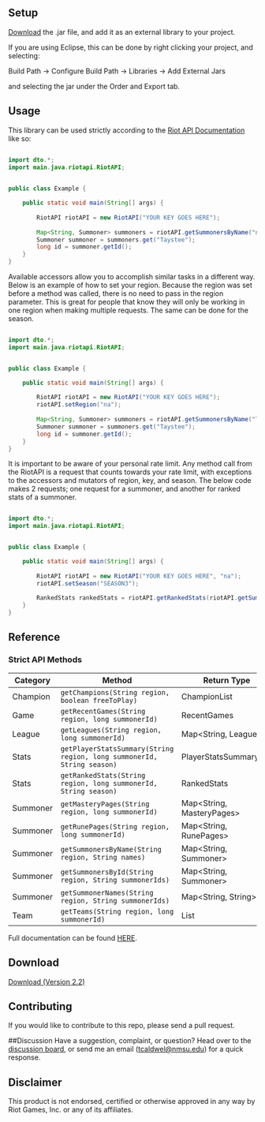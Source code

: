 ## Setup

[Download](https://dl.dropboxusercontent.com/s/te7kxqqrhzsp60e/riot-api-java.jar?dl=1&token_hash=AAHiCwTK9cGe-G-z5_4fmobXiEP5knAoJmhCTzUN96x7bw) the .jar file, and add it as an external library to your project.

If you are using Eclipse, this can be done by right clicking your project, and selecting:

Build Path -> Configure Build Path -> Libraries -> Add External Jars

and selecting the jar under the Order and Export tab.

## Usage

This library can be used strictly according to the [Riot API Documentation](https://developer.riotgames.com/api/methods) like so:

```java

import dto.*;
import main.java.riotapi.RiotAPI;
	

public class Example {

	public static void main(String[] args) {
			
		RiotAPI riotAPI = new RiotAPI("YOUR KEY GOES HERE");
		
		Map<String, Summoner> summoners = riotAPI.getSummonersByName("na", "Taystee, FrenchToastKitty");
		Summoner summoner = summoners.get("Taystee");
		long id = summoner.getId();
	}
}

```


Available accessors allow you to accomplish similar tasks in a different way.
Below is an example of how to set your region. Because the region was set before a method was called, there is no need to pass in the region parameter. This is great for people that know they will only be working in one region when making multiple requests. The same can be done for the season.


```java

import dto.*;
import main.java.riotapi.RiotAPI;


public class Example {

	public static void main(String[] args) {
		
		RiotAPI riotAPI = new RiotAPI("YOUR KEY GOES HERE");
		riotAPI.setRegion("na");
		
		Map<String, Summoner> summoners = riotAPI.getSummonersByName("Taystee, FrenchToastKitty");
		Summoner summoner = summoners.get("Taystee");
		long id = summoner.getId();
	}
}

```


It is important to be aware of your personal rate limit. Any method call from the RiotAPI is a request that counts towards your rate limit, with exceptions to the accessors and mutators of region, key, and season. The below code makes 2 requests; one request for a summoner, and another for ranked stats of a summoner.



```java

import dto.*;
import main.java.riotapi.RiotAPI;


public class Example {

	public static void main(String[] args) {
		
		RiotAPI riotAPI = new RiotAPI("YOUR KEY GOES HERE", "na");
		riotAPI.setSeason("SEASON3");
		
		RankedStats rankedStats = riotAPI.getRankedStats(riotAPI.getSummonersByName("Taystee, FrenchToastKitty").get("Taystee").getId());
	}
}

```

## Reference

### Strict API Methods


|Category|Method                                                                |Return Type              |
|--------|----------------------------------------------------------------------|-------------------------|
|Champion|`getChampions(String region, boolean freeToPlay)`                     |ChampionList             |
|Game    |`getRecentGames(String region, long summonerId)`                      |RecentGames              |
|League  |`getLeagues(String region, long summonerId)`                          |Map<String, League>      |
|Stats   |`getPlayerStatsSummary(String region, long summonerId, String season)`|PlayerStatsSummaryList   |
|Stats   |`getRankedStats(String region, long summonerId, String season)`       |RankedStats              |
|Summoner|`getMasteryPages(String region, long summonerId)`                     |Map<String, MasteryPages>|
|Summoner|`getRunePages(String region, long summonerId)`                        |Map<String, RunePages>   |
|Summoner|`getSummonersByName(String region, String names)`                     |Map<String, Summoner>    |
|Summoner|`getSummonersById(String region, String summonerIds)`                 |Map<String, Summoner>    |
|Summoner|`getSummonerNames(String region, String summonerIds)`             	|Map<String, String>      |
|Team    |`getTeams(String region, long summonerId)`                            |List<Team>               |

Full documentation can be found [HERE](http://taycaldwell.github.io/riot-api-java/doc).

## Download
[Download (Version 2.2)](https://dl.dropboxusercontent.com/s/te7kxqqrhzsp60e/riot-api-java.jar?dl=1&token_hash=AAHiCwTK9cGe-G-z5_4fmobXiEP5knAoJmhCTzUN96x7bw)

## Contributing
If you would like to contribute to this repo, please send a pull request.

##Discussion
Have a suggestion, complaint, or question? Head over to the [discussion board](http://developer.riotgames.com/discussion/riot-games-api/show/aiuG9pfx), or send me an email (tcaldwel@nmsu.edu) for a quick response.

## Disclaimer
This product is not endorsed, certified or otherwise approved in any way by Riot Games, Inc. or any of its affiliates.
